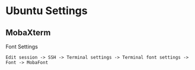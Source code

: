 # Ubuntu Settings 

## MobaXterm
Font Settings
```
Edit session -> SSH -> Terminal settings -> Terminal font settings -> Font -> MobaFont
```
